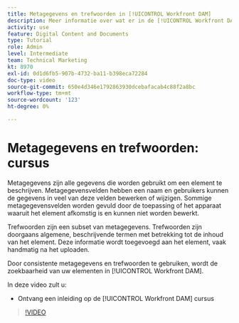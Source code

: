 ```yaml
---
title: Metagegevens en trefwoorden in [!UICONTROL Workfront DAM]
description: Meer informatie over wat er in de [!UICONTROL Workfront DAM] Beheerder, Deel 2 Metagegevens en Trefwoordencursus.
activity: use
feature: Digital Content and Documents
type: Tutorial
role: Admin
level: Intermediate
team: Technical Marketing
kt: 8970
exl-id: 0d1d6fb5-907b-4732-ba11-b398eca72284
doc-type: video
source-git-commit: 650e4d346e1792863930dcebafacab4c88f2a8bc
workflow-type: tm+mt
source-wordcount: '123'
ht-degree: 0%

---
```


# Metagegevens en trefwoorden: cursus

Metagegevens zijn alle gegevens die worden gebruikt om een element te beschrijven. Metagegevensvelden hebben een naam en gebruikers kunnen de gegevens in veel van deze velden bewerken of wijzigen. Sommige metagegevensvelden worden gevuld door de toepassing of het apparaat waaruit het element afkomstig is en kunnen niet worden bewerkt.

Trefwoorden zijn een subset van metagegevens. Trefwoorden zijn doorgaans algemene, beschrijvende termen met betrekking tot de inhoud van het element. Deze informatie wordt toegevoegd aan het element, vaak handmatig na het uploaden.

Door consistente metagegevens en trefwoorden te gebruiken, wordt de zoekbaarheid van uw elementen in [!UICONTROL Workfront DAM].

In deze video zult u:

* Ontvang een inleiding op de [!UICONTROL Workfront DAM] cursus

>[!VIDEO](https://video.tv.adobe.com/v/335233/?quality=12&learn=on)
